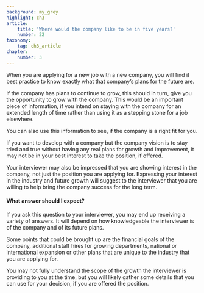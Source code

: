```yaml
---
background: my_grey
highlight: ch3
article:
    title: 'Where would the company like to be in five years?'
    number: 22
taxonomy:
    tag: ch3_article
chapter:
    number: 3
---
```

When you are applying for a new job with a new company, you will find it best practice to know exactly what that company’s plans for the future are.

If the company has plans to continue to grow, this should in turn, give you the opportunity to grow with the company. This would be an important piece of information, if you intend on staying with the company for an extended length of time rather than using it as a stepping stone for a job elsewhere.

You can also use this information to see, if the company is a right fit for you.

If you want to develop with a company but the company vision is to stay tried and true without having any real plans for growth and improvement, it may not be in your best interest to take the position, if offered.

Your interviewer may also be impressed that you are showing interest in the company, not just the position you are applying for. Expressing your interest in the industry and future growth will suggest to the interviewer that you are willing to help bring the company success for the long term.

#### What answer should I expect?
If you ask this question to your interviewer, you may end up receiving a variety of answers. It will depend on how knowledgeable the interviewer is of the company and of its future plans.

Some points that could be brought up are the financial goals of the company, additional staff hires for growing departments, national or international expansion or other plans that are unique to the industry that you are applying for.

You may not fully understand the scope of the growth the interviewer is providing to you at the time, but you will likely gather some details that you can use for your decision, if you are offered the position.